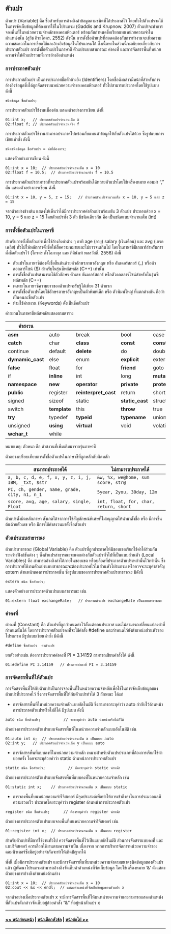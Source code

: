 ## ตัวแปร

ตัวแปร (Variable) คือ ชื่อสำหรับการอ้างอิงค่าข้อมูลตามชนิดที่ได้ประกาศไว้ โดยทั่วไปตัวแปรจะใช้ในการจัดเก็บข้อมูลที่ต้องการใช้ในโปรแกรม (Gaddis and Krupnow. 2007) ตัวแปรจะทำการจองพื้นที่ในหน่วยความจำหลักของคอมพิวเตอร์ พร้อมกับกำหนดชื่อเรียกแทนหน่วยความจำในตำแหน่งนั้น (สุวิช ถิระโคตร. 2552) ดังนั้น การตั้งชื่อตัวแปรที่สอดคล้องกับการทำงานจะเพิ่มความความสะดวกในการเรียกใช้และอ้างอิงข้อมูลในโปรแกรมได้ ซึ่งเนื้อหาในส่วนนี้จะอธิบายเกี่ยวกับการประกาศตัวแปร การตั้งชื่อตัวแปรในภาษาซี ตัวแปรแบบสาธารณะ ค่าคงที่ และการจัดสรรพื้นที่หน่วยความจำให้ตัวแปรรวมทั้งการอ้างอิงตำแหน่ง 

### การประกาศตัวแปร
การประกาศตัวแปร เป็นการประกาศชื่อตัวอ้างอิง (Identifiers) โดยชื่อดังกล่าวมีหน้าที่สำหรับการอ้างอิงข้อมูลซึ่งได้ถูกจัดสรรบนหน่วยความจำของคอมพิวเตอร์ ทั่วไปสามารถประกาศโดยใช้รูปแบบ ดังนี้

```
ชนิดข้อมูล ชื่อตัวแปร;
```

การประกาศตัวแปรใช้งานเบื้องต้น แสดงตัวอย่างการเขียน ดังนี้

```
01:int x;	// ประกาศตัวแปรจำนวนเต็ม x
02:float f;	// ประกาศตัวแปรจำนวนจริง f
```

การประกาศตัวแปรใช้งานสามารถประกาศไปพร้อมกับแทนค่าข้อมูลให้กับตัวแปรได้ด้วย ซึ่งรูปแบบการเขียนคำสั่ง ดังนี้

```
ชนิดชนิดข้อมูล ชื่อตัวแปร = ค่าที่ต้องการ;
```

แสดงตัวอย่างการเขียน ดังนี้

```
01:int x = 10;	// ประกาศตัวแปรจำนวนเต็ม x = 10
02:float f = 10.5;	// ประกาศตัวแปรจำนวนจริง f = 10.5
```

การประกาศตัวแปรสามารถที่จะประกาศตัวแปรพร้อมกันได้หลายตัวแปรโดยใช้เครื่องหมาย คอมม่า “,”  คั่น แสดงตัวอย่างการเขียน ดังนี้

```
01:int x = 10, y = 5, z = 15;	// ประกาศตัวแปรจำนวนเต็ม x = 10, y = 5 และ z = 15
```

จากตัวอย่างข้างต้น แสดงให้เห็นว่าได้มีการประกาศค่าตัวแปรพร้อมกัน 3 ตัวแปร ประกอบด้วย x = 10, y = 5 และ z = 15 โดยตัวแปรทั้ง 3 ตัว มีชนิดเดียวกัน คือ เป็นชนิดแบบจำนวนเต็ม (int)

### การตั้งชื่อตัวแปรในภาษาซี
สำหรับการตั้งชื่อตัวแปรเพื่อใช้อ้างอิงค่าต่าง ๆ อาทิ age (อายุ) salary (เงินเดือน) และ avg (เกรดเฉลี่ย) ทั่วไปให้หลักการตั้งชื่อให้สื่อความหมายและไม่ยาวจนเกินไป โดยในภาษาซีมีเกณฑ์สำหรับการตั้งชื่อตัวแปรไว้ (ไกรศร ตั้งโอภากุล และ กิตินันท์ พลสวัสดิ์. 2556) ดังนี้
* ตัวแปรในภาษาซีต้องตั้งชื่อขึ้นต้นด้วยตัวอักษรภาษาอังกฤษ หรือ อันเดอร์สกอร์ (_) หรือตัวดอลลาร์ไซน์ ($) สำหรับในรุ่นซีพลัสพลัส (C++) เท่านั้น
* การตั้งชื่อตัวแปรสามารถใช้ตัวอักษร ตัวเลข  อันเดอร์สกอร์ หรือตัวดอลลาร์ไซน์สำหรับในรุ่นซีพลัสพลัส (C++)
* เฉพาะในภาษาซีความยาวของตัวแปรจะรับรู้ได้เพียง 31 ตัวแรก
* การตั้งชื่อตัวแปรโดยใช้อักษรภาษาอังกฤษเป็นตัวพิมพ์เล็ก หรือ ตัวพิมพ์ใหญ่ ที่แตกต่างกัน ถือว่าเป็นคนละชื่อตัวแปร
* ห้ามใช้คำสงวน (Keywords) ตั้งเป็นชื่อตัวแปร

คำสงวนในภาษาซีพลัสพลัสแสดงตามตาราง

| คำสงวน |  |  |  |  |
| --- | --- | --- | --- | --- |
| **asm** |	auto |	break |	bool |	case |
| **catch** |	char |	**class** |	**const** |	**const_cast**  |
| continue |	default |	**delete** |	do |	double  |
| **dymamic_cast**  |	else |	enum |	**explicit** |	extern  |
| **false** |	float |	for |	**friend** |	goto  |
| if |	**inline** |	int |	long |	**mutable**  |
| **namespace** |	**new** |	**operator** |	**private** |	**protected**  |
| **public** |	register |	**reinterpret_cast** |	return |	short  |
| signed |	sizeof |	static |	**static_cast** |	struct  |
| switch |	**template** |	this |	**throw** |	true  |
| **try** |	typedef |	**typeid** |	**typename** |	union  |
| unsigned |	**using** |	**virtual** |	void |	volatile |
| **wchar_t** |	while |	 |  |  |		

หมายเหตุ: ตัวหนา คือ คำสงวนที่เพิ่มเติมมาจากรุ่นภาษาซี

ตัวอย่างเปรียบเทียบการตั้งชื่อตัวแปรในภาษาซีที่ถูกหลักกับผิดหลัก

| สามารถประกาศได้	| ไม่สามารถประกาศได้ |
| --- | --- |
| ```a, b, c, d, e, f, x, y, z, i, j, IBM, _txt, $str``` | ```&w, %x, we@home, sum score, str@``` |
| ```PI, ch, gender, name, grade, city, n1, n_1``` | ```5year, 2you, 30day, 12m``` |
| ```score, avg, age, salary, single, Float``` | ```int, float, for, char, return, short``` |

ตัวแปรตั้งผิดหลักภาษา สังเกตได้จากการใช้สัญลักษณ์พิเศษที่ไม่อนุญาตให้นำมาตั้งชื่อ หรือ มีการขึ้นต้นด้วยตัวเลข หรือ มีการใช้คำสงวนมาตั้งชื่อตัวแปร

### ตัวแปรแบบสาธารณะ
ตัวแปรสาธารณะ (Global Variable) คือ ตัวแปรที่ถูกประกาศให้มีขอบเขตเรียกใช้ค่าได้ร่วมกันระหว่างฟังก์ชันต่าง ๆ ซึ่งตัวแปรสาธารณะจะแตกต่างกับตัวแปรทั่วไปที่เป็นแบบส่วนตัว (Local Variables) คือ สามารถอ้างอิงค่าได้ภายในขอบเขต หรือบล็อคที่ประกาศตัวแปรเหล่านั้นไว้เท่านั้น  ซึ่งการประกาศใช้งานตัวแปรแบบสาธารณะจะต้องประกาศไว้ในส่วนหัวโปรแกรม หรืออาจจะระบุคำสำคัญ extern ด้านหน้าของการประกาศนั้น ซึ่งรูปแบบของการประกาศตัวแปรสาธารณะ มีดังนี้

```
extern ชนิด ชื่อตัวแปร;
```

แสดงตัวอย่างการประกาศตัวแปรแบบสาธารณะ เช่น

```
01:extern float exchangeRate;	// ประกาศตัวแปร exchangeRate เป็นแบบสาธารณะ
```

### ค่าคงที่
ค่าคงที่ (Constant) คือ ตัวแปรที่ถูกกำหนดค่าไว้ตั้งแต่ตอนประกาศ และไม่สามารถเปลี่ยนแปลงค่าที่กำหนดนั้นได้ โดยการประกาศตัวแปรคงที่จะใช้คำสั่ง #define และกำหนดไว้ยังตำแหน่งส่วนหัวของโปรแกรม มีรูปแบบเขียนคำสั่ง มีดังนี้

```
#define ชื่อตัวแปร  ค่าตัวแปร
```

ยกตัวอย่างเช่น ต้องการประกาศค่าคงที่ PI = 3.14159 สามารถเขียนคำสั่งได้ ดังนี้

```
01:#define PI 3.14159	// ประกาศค่าคงที่ PI = 3.14159
```

### การจัดสรรพื้นที่ให้ตัวแปร
การจัดสรรพื้นที่ให้กับตัวแปรเป็นการจองพื้นที่ในหน่วยความจำหลักเพื่อใช้ในการจัดเก็บข้อมูลของตัวแปรที่ประกาศไว้ ซึ่งการจัดสรรพื้นที่ให้กับตัวแปรทำได้ 3 ลักษณะ ได้แก่

* การจัดสรรพื้นที่ในหน่วยความจำหลักแบบอัตโนมัติ ซึ่งสามารถระบุคำว่า auto กำกับไว้ด้านหน้าการประกาศตัวแปรหรือไม่ก็ได้ มีรูปแบบ ดังนี้

```
auto ชนิด ชื่อตัวแปร;          // จะระบุคำว่า auto นำหน้าหรือไม่ก็ได้ 
```

ตัวอย่างการประกาศตัวแปรแบบจัดสรรพื้นที่ในหน่วยความจำหลักแบบอัตโนมัติ เช่น

```
01:auto int x;	// ประกาศตัวแปรจำนวนเต็ม x เป็นแบบ auto
02:int y;	// ประกาศตัวแปรจำนวนเต็ม y เป็นแบบ auto
```

* การจัดสรรพื้นที่แบบคงที่ในหน่วยความจำหลัก เหมาะสำหรับตัวแปรประเภทที่ต้องการเรียกใช้ค่าบ่อยครั้ง โดยจะระบุด้วยคำว่า static ด้านหน้าการประกาศตัวแปร

```
static ชนิด ชื่อตัวแปร;          // ต้องระบุคำว่า static นำหน้า
```

ตัวอย่างการประกาศตัวแปรแบบจัดสรรพื้นที่แบบคงที่ในหน่วยความจำหลัก เช่น

```
01:static int x;	// ประกาศตัวแปรจำนวนเต็ม x เป็นแบบ static
```

* การจองพื้นที่บนหน่วยความจำรีจิสเตอร์ มีจุดประสงค์เพื่อทำให้การเข้าถึงค่าในการประมวลผลมีความรวดเร็ว ประกาศโดยระบุคำว่า register ด้านหน้าการประกาศตัวแปร

```
register ชนิด ชื่อตัวแปร;      // ต้องระบุคำว่า register นำหน้า 
```

ตัวอย่างการประกาศตัวแปรแบบจองพื้นที่บนหน่วยความจำรีจิสเตอร์ เช่น

```
01:register int x;	// ประกาศตัวแปรจำนวนเต็ม x เป็นแบบ register
```

สำหรับตัวแปรที่มีการใช้งานทั่วไป ควรจัดสรรพื้นที่ไว้เป็นแบบอัตโนมัติ ส่วนการจัดสรรแบบคงที่ และแบบรีจีสเตอร์ ควรเลือกใช้งานตามความจำเป็น เนื่องจาก หากการบริหารจัดการหน่วยความจำของคอมพิวเตอร์ซึ่งมีอยู่อย่างจำกัดจะทำให้เกิดปัญหาได้

ทั้งนี้ เมื่อมีการประกาศตัวแปร และมีการจัดสรรพื้นที่บนหน่วยความจำตามขนาดชนิดข้อมูลของตัวแปรแล้ว ผู้พัฒนาโปรแกรมสามารถอ้างอิงจัดเก็บค่าตำแหน่งที่จัดเก็บข้อมูล โดยใช้เครื่องหมาย ‘&’ ดังแสดงตัวอย่างการอ้างอิงตำแหน่งด้านล่าง 

```
01:int x = 10;	// ประกาศตัวแปรจำนวนเต็ม x = 10
02:cout << &x << endl;	// แสดงตำแหน่งที่จัดเก็บข้อมูลของตัวแปร x
```

จากตัวอย่างเมื่อประกาศตัวแปร x จะมีการจัดสรรพื้นที่ให้บนหน่วยความจำและสามารถแสดงตำแหน่งที่ตัวแปรดังกล่าวจัดเก็บอยู่ด้วยคำสั่ง “&” ที่อยู่หน้าตัวแปร x

---
#### [<< หน้าก่อนหน้า](0401.md) | [หน้าเลือกหัวข้อ](README.md) | [หน้าต่อไป >>](0403.md)
---
